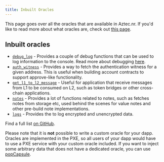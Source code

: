 ```yaml
---
title: Inbuilt Oracles
---
```


This page goes over all the oracles that are available in Aztec.nr. If you'd like to read more about what oracles are, check out [this page](../oracles/main.md).

## Inbuilt oracles

- [`debug_log`](https://github.com/AztecProtocol/aztec-packages/blob/master/yarn-project/aztec-nr/aztec/src/oracle/debug_log.nr) - Provides a couple of debug functions that can be used to log information to the console. Read more about debugging [here](../../../debugging/main.md#logging-in-aztecnr).
- [`auth_witness`](https://github.com/AztecProtocol/aztec-packages/blob/master/yarn-project/aztec-nr/authwit/src/auth_witness.nr) - Provides a way to fetch the authentication witness for a given address. This is useful when building account contracts to support approve-like functionality.
- [`get_l1_to_l2_message`](https://github.com/AztecProtocol/aztec-packages/blob/master/yarn-project/aztec-nr/aztec/src/oracle/get_l1_to_l2_message.nr) - Useful for application that receive messages from L1 to be consumed on L2, such as token bridges or other cross-chain applications.
- [`notes`](https://github.com/AztecProtocol/aztec-packages/blob/master/yarn-project/aztec-nr/aztec/src/oracle/notes.nr) - Provides a lot of functions related to notes, such as fetches notes from storage etc, used behind the scenes for value notes and other pre-build note implementations.
- [`logs`](https://github.com/AztecProtocol/aztec-packages/blob/master/yarn-project/aztec-nr/aztec/src/oracle/logs.nr) - Provides the to log encrypted and unencrypted data.

Find a full list [on GitHub](https://github.com/AztecProtocol/aztec-packages/tree/master/yarn-project/aztec-nr/aztec/src/oracle).

Please note that it is **not** possible to write a custom oracle for your dapp. Oracles are implemented in the PXE, so all users of your dapp would have to use a PXE service with your custom oracle included. If you want to inject some arbitrary data that does not have a dedicated oracle, you can use [popCapsule](./pop_capsule.md).